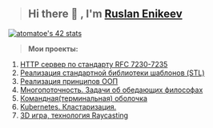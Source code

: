 > ## Hi there 👋 , I'm [Ruslan Enikeev](https://github.com/atomatoe) ##

[![atomatoe's 42 stats](https://badge42.herokuapp.com/api/stats/atomatoe?privacyEmail=true)](https://github.com/atomatoe)

> <b>Мои проекты:</b>
1. [HTTP сервер по стандарту RFC 7230-7235](https://github.com/atomatoe/webserv)
2. [Реализация стандартной библиотеки шаблонов (STL)](https://github.com/atomatoe/ft_containers)
3. [Реализация принципов ООП](https://github.com/atomatoe/CPP_modules)
4. [Многопоточность. Задачи об обедающих философах](https://github.com/atomatoe/ft_philosophers)
5. [Командная(терминальная) оболочка](https://github.com/atomatoe/minishell)
6. [Kubernetes. Кластаризация.](https://github.com/atomatoe/ft_service)
7. [3D игра, технология Raycasting](https://github.com/atomatoe/cub3D)
